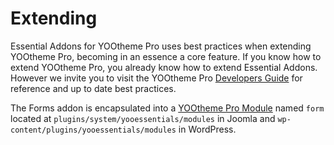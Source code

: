 # Extending

Essential Addons for YOOtheme Pro uses best practices when extending YOOtheme Pro, becoming in an essence a core feature. If you know how to extend YOOtheme Pro, you already know how to extend Essential Addons. However we invite you to visit the YOOtheme Pro [Developers Guide](https://yootheme.com/support/yootheme-pro/joomla/modules-and-events) for reference and up to date best practices.

The Forms addon is encapsulated into a [YOOtheme Pro Module](https://yootheme.com/support/yootheme-pro/joomla/) named `form` located at `plugins/system/yooessentials/modules` in Joomla and `wp-content/plugins/yooessentials/modules` in WordPress.
